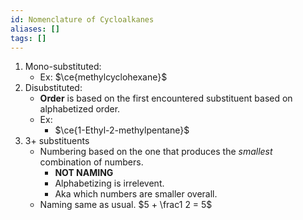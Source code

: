 ```yaml
---
id: Nomenclature of Cycloalkanes
aliases: []
tags: []
---
```


1) Mono-substituted:
	-  Ex: $\ce{methylcyclohexane}$ 
2) Disubstituted:
	- **Order** is based on the first encountered substituent based on alphabetized order.
	- Ex:
		- $\ce{1-Ethyl-2-methylpentane}$
3) 3+ substituents
	- Numbering based on the one that produces the *smallest* combination of numbers.
		- **NOT NAMING**
		- Alphabetizing is irrelevent. 
		- Aka which numbers are smaller overall.
	- Naming same as usual.
$5 + \frac1 2 = 5$

